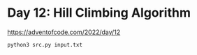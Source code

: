 # Day 12: Hill Climbing Algorithm
https://adventofcode.com/2022/day/12

```
python3 src.py input.txt 
```